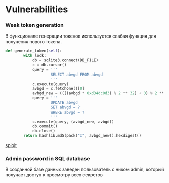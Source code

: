 # Vulnerabilities

### Weak token generation

В функционале генерации токенов используется слабая функция для получения нового токена.

```python
def generate_token(self):
        with lock:
            db = sqlite3.connect(DB_FILE)
            c = db.cursor()
            query = '''
                    SELECT abvgd FROM abvgd
                    '''
            c.execute(query)
            avbgd = c.fetchone()[0]
            avbgd_new = ((((avbgd * 0xd34dc0d3) % 2 ** 32) + 0) % 2 ** 32 )
            query = '''
                    UPDATE abvgd
                    SET abvgd = ?
                    WHERE abvgd = ?
                    '''
            c.execute(query, (avbgd_new, avbgd))
            db.commit()
            db.close()
        return hashlib.md5(pack("I", avbgd_new)).hexdigest()
 ```
 
 [sploit](exploit.py)
 
 ### Admin password in SQL database
 
 В созданной базе данных заведен пользователь с ником admin, который получает доступ к просмотру всех секретов
